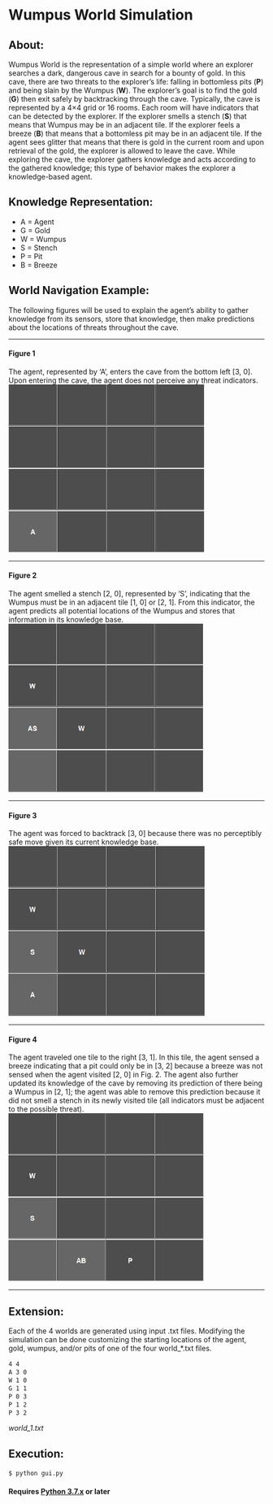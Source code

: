 # Wumpus World Simulation

## About:

Wumpus World is the representation of a simple world where an explorer searches a dark,
dangerous cave in search for a bounty of gold. In this cave, there are two threats to the explorer’s life:
falling in bottomless pits (**P**) and being slain by the Wumpus (**W**). The explorer’s goal is to find the gold (**G**) then exit safely by backtracking through the cave. Typically, the cave is represented by a 4×4 grid or 16
rooms. Each room will have indicators that can be detected by the explorer. If the explorer smells a
stench (**S**) that means that Wumpus may be in an adjacent tile. If the explorer feels a breeze (**B**) that means that a bottomless pit may be in an adjacent tile. If the agent sees glitter that means that there is gold in the
current room and upon retrieval of the gold, the explorer is allowed to leave the cave. While exploring
the cave, the explorer gathers knowledge and acts according to the gathered knowledge; this type of
behavior makes the explorer a knowledge-based agent.

## Knowledge Representation:
- A = Agent
- G = Gold
- W = Wumpus
- S = Stench
- P = Pit
- B = Breeze

## World Navigation Example:

The following figures will be used to explain the agent’s ability to gather knowledge from its sensors, store that knowledge, then make predictions about the locations of threats throughout the cave.<br>

---

#### Figure 1
The agent, represented by ‘A’, enters the cave from the bottom left [3, 0]. Upon entering the cave, the agent does not perceive any threat indicators.<br>
![Figure 1](https://github.com/vishalindev/wumpus-world/blob/master/README_images/figure_1.png?raw=true)

--- 

#### Figure 2
The agent smelled a stench [2, 0], represented by ‘S’, indicating that the Wumpus must be in an adjacent tile [1, 0] or [2, 1]. From this indicator, the agent predicts all potential locations of the Wumpus and stores that information in its knowledge base.<br>
![Figure 2](https://github.com/vishalindev/wumpus-world/blob/master/README_images/figure_2.png?raw=true)

---

#### Figure 3
The agent was forced to backtrack [3, 0] because there was no perceptibly safe move given its current knowledge base.<br>
![Figure 3](https://github.com/vishalindev/wumpus-world/blob/master/README_images/figure_3.png?raw=true)

---

#### Figure 4
The agent traveled one tile to the right [3, 1]. In this tile, the agent sensed a breeze indicating that a pit could only be in [3, 2] because a breeze was not sensed when the agent visited [2, 0] in Fig. 2. The agent also further updated its knowledge of the cave by removing its prediction of there being a Wumpus in [2, 1]; the agent was able to remove this prediction because it did not smell a stench in its newly visited tile (all indicators must be adjacent to the possible threat).<br>
![Figure 4](https://github.com/vishalindev/wumpus-world/blob/master/README_images/figure_4.png?raw=true)

---

## Extension:

Each of the 4 worlds are generated using input .txt files. Modifying the simulation can be done customizing the starting locations of the agent, gold, wumpus, and/or pits of one of the four world_*.txt files.

```
4 4
A 3 0
W 1 0
G 1 1
P 0 3
P 1 2
P 3 2
```
*world_1.txt*


## Execution:
```
$ python gui.py
```
#### Requires [Python 3.7.x](https://www.python.org/downloads/release/python-376/) or later
